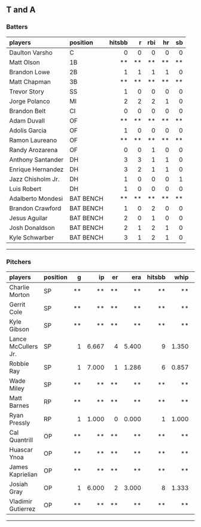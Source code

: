 ## T and A

### Batters

 
|players           |position  | hitsbb|  r| rbi| hr| sb| 
|:-----------------|:---------|------:|--:|---:|--:|--:| 
|Daulton Varsho    |C         |      0|  0|   0|  0|  0| 
|Matt Olson        |1B        |     **| **|  **| **| **| 
|Brandon Lowe      |2B        |      1|  1|   1|  1|  0| 
|Matt Chapman      |3B        |     **| **|  **| **| **| 
|Trevor Story      |SS        |      1|  0|   0|  0|  0| 
|Jorge Polanco     |MI        |      2|  2|   2|  1|  0| 
|Brandon Belt      |CI        |      0|  0|   0|  0|  0| 
|Adam Duvall       |OF        |     **| **|  **| **| **| 
|Adolis Garcia     |OF        |      1|  0|   0|  0|  0| 
|Ramon Laureano    |OF        |     **| **|  **| **| **| 
|Randy Arozarena   |OF        |      0|  0|   1|  0|  0| 
|Anthony Santander |DH        |      3|  3|   1|  1|  0| 
|Enrique Hernandez |DH        |      3|  2|   1|  1|  0| 
|Jazz Chisholm Jr. |DH        |      1|  0|   0|  0|  1| 
|Luis Robert       |DH        |      1|  0|   0|  0|  0| 
|Adalberto Mondesi |BAT BENCH |     **| **|  **| **| **| 
|Brandon Crawford  |BAT BENCH |      1|  0|   2|  0|  0| 
|Jesus Aguilar     |BAT BENCH |      2|  0|   1|  0|  0| 
|Josh Donaldson    |BAT BENCH |      2|  1|   2|  1|  0| 
|Kyle Schwarber    |BAT BENCH |      3|  1|   2|  1|  0| 


* * *

### Pitchers

 
|players             |position |  g|    ip| er|   era| hitsbb|  whip| so|  w| sv| 
|:-------------------|:--------|--:|-----:|--:|-----:|------:|-----:|--:|--:|--:| 
|Charlie Morton      |SP       | **|    **| **|    **|     **|    **| **| **| **| 
|Gerrit Cole         |SP       | **|    **| **|    **|     **|    **| **| **| **| 
|Kyle Gibson         |SP       | **|    **| **|    **|     **|    **| **| **| **| 
|Lance McCullers Jr. |SP       |  1| 6.667|  4| 5.400|      9| 1.350|  7|  0|  0| 
|Robbie Ray          |SP       |  1| 7.000|  1| 1.286|      6| 0.857| 14|  0|  0| 
|Wade Miley          |SP       | **|    **| **|    **|     **|    **| **| **| **| 
|Matt Barnes         |RP       | **|    **| **|    **|     **|    **| **| **| **| 
|Ryan Pressly        |RP       |  1| 1.000|  0| 0.000|      1| 1.000|  2|  0|  0| 
|Cal Quantrill       |OP       | **|    **| **|    **|     **|    **| **| **| **| 
|Huascar Ynoa        |OP       | **|    **| **|    **|     **|    **| **| **| **| 
|James Kaprielian    |OP       | **|    **| **|    **|     **|    **| **| **| **| 
|Josiah Gray         |OP       |  1| 6.000|  2| 3.000|      8| 1.333|  7|  0|  0| 
|Vladimir Gutierrez  |OP       | **|    **| **|    **|     **|    **| **| **| **| 


* * *


